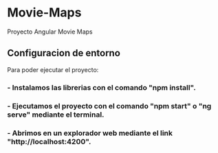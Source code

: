 # Movie-Maps

Proyecto Angular Movie Maps

## Configuracion de entorno

Para poder ejecutar el proyecto:
### - Instalamos las librerias con el comando "npm install".
### - Ejecutamos el proyecto con el comando "npm start" o "ng serve" mediante el terminal.
### - Abrimos en un explorador web mediante el link "http://localhost:4200".
